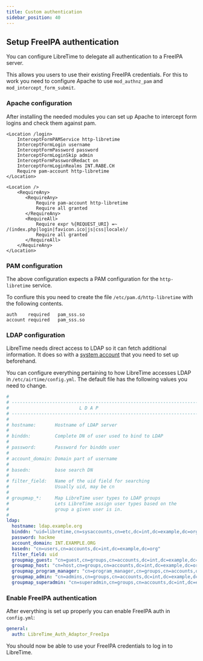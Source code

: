 ```yaml
---
title: Custom authentication
sidebar_position: 40
---
```


## Setup FreeIPA authentication

You can configure LibreTime to delegate all authentication to a FreeIPA server.

This allows you users to use their existing FreeIPA credentials. For this to
work you need to configure Apache to use `mod_authnz_pam` and `mod_intercept_form_submit`.

### Apache configuration

After installing the needed modules you can set up Apache to intercept form logins and
check them against pam.

```apacheconf
<Location /login>
    InterceptFormPAMService http-libretime
    InterceptFormLogin username
    InterceptFormPassword password
    InterceptFormLoginSkip admin
    InterceptFormPasswordRedact on
    InterceptFormLoginRealms INT.RABE.CH
    Require pam-account http-libretime
</Location>

<Location />
    <RequireAny>
       <RequireAny>
           Require pam-account http-libretime
           Require all granted
       </RequireAny>
       <RequireAll>
           Require expr %{REQUEST_URI} =~  /(index.php|login|favicon.ico|js|css|locale)/
           Require all granted
       </RequireAll>
    </RequireAny>
</Location>
```

### PAM configuration

The above configuration expects a PAM configuration for the `http-libretime` service.

To confiure this you need to create the file `/etc/pam.d/http-libretime` with the following contents.

```
auth    required   pam_sss.so
account required   pam_sss.so
```

### LDAP configuration

LibreTime needs direct access to LDAP so it can fetch additional information. It does so with
a [system account](https://www.freeipa.org/page/HowTo/LDAP#System_Accounts) that you need to
set up beforehand.

You can configure everything pertaining to how LibreTime accesses LDAP in
`/etc/airtime/config.yml`. The default file has the following values you need to change.

```yml
#
# ----------------------------------------------------------------------
#                          L D A P
# ----------------------------------------------------------------------
#
# hostname:       Hostname of LDAP server
#
# binddn:         Complete DN of user used to bind to LDAP
#
# password:       Password for binddn user
#
# account_domain: Domain part of username
#
# basedn:         base search DN
#
# filter_field:   Name of the uid field for searching
#                 Usually uid, may be cn
#
# groupmap_*:     Map LibreTime user types to LDAP groups
#                 Lets LibreTime assign user types based on the
#                 group a given user is in.
#
ldap:
  hostname: ldap.example.org
  binddn: "uid=libretime,cn=sysaccounts,cn=etc,dc=int,dc=example,dc=org"
  password: hackme
  account_domain: INT.EXAMPLE.ORG
  basedn: "cn=users,cn=accounts,dc=int,dc=example,dc=org"
  filter_field: uid
  groupmap_guest: "cn=guest,cn=groups,cn=accounts,dc=int,dc=example,dc=org"
  groupmap_host: "cn=host,cn=groups,cn=accounts,dc=int,dc=example,dc=org"
  groupmap_program_manager: "cn=program_manager,cn=groups,cn=accounts,dc=int,dc=example,dc=org"
  groupmap_admin: "cn=admins,cn=groups,cn=accounts,dc=int,dc=example,dc=org"
  groupmap_superadmin: "cn=superadmin,cn=groups,cn=accounts,dc=int,dc=example,dc=org"
```

### Enable FreeIPA authentication

After everything is set up properly you can enable FreeIPA auth in `config.yml`:

```yml
general:
  auth: LibreTime_Auth_Adaptor_FreeIpa
```

You should now be able to use your FreeIPA credentials to log in to LibreTime.
